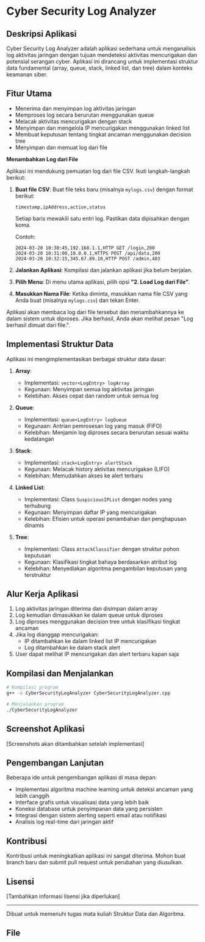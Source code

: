 # Cyber Security Log Analyzer

## Deskripsi Aplikasi
Cyber Security Log Analyzer adalah aplikasi sederhana untuk menganalisis log aktivitas jaringan dengan tujuan mendeteksi aktivitas mencurigakan dan potensial serangan cyber. Aplikasi ini dirancang untuk implementasi struktur data fundamental (array, queue, stack, linked list, dan tree) dalam konteks keamanan siber.

## Fitur Utama
- Menerima dan menyimpan log aktivitas jaringan
- Memproses log secara berurutan menggunakan queue
- Melacak aktivitas mencurigakan dengan stack
- Menyimpan dan mengelola IP mencurigakan menggunakan linked list
- Membuat keputusan tentang tingkat ancaman menggunakan decision tree
- Menyimpan dan memuat log dari file

**Menambahkan Log dari File**

Aplikasi ini mendukung pemuatan log dari file CSV. Ikuti langkah-langkah berikut:

1.  **Buat file CSV**: Buat file teks baru (misalnya `mylogs.csv`) dengan format berikut:
    ```csv
    timestamp,ipAddress,action,status
    ```
    Setiap baris mewakili satu entri log. Pastikan data dipisahkan dengan koma.

    Contoh:
    ```csv
    2024-03-20 10:30:45,192.168.1.1,HTTP GET /login,200
    2024-03-20 10:31:00,10.0.0.1,HTTPS POST /api/data,200
    2024-03-20 10:32:15,345.67.89.10,HTTP POST /admin,403
    ```

2.  **Jalankan Aplikasi**: Kompilasi dan jalankan aplikasi jika belum berjalan.

3.  **Pilih Menu**: Di menu utama aplikasi, pilih opsi **"2. Load Log dari File"**.

4.  **Masukkan Nama File**: Ketika diminta, masukkan nama file CSV yang Anda buat (misalnya `mylogs.csv`) dan tekan Enter.

Aplikasi akan membaca log dari file tersebut dan menambahkannya ke dalam sistem untuk diproses. Jika berhasil, Anda akan melihat pesan "Log berhasil dimuat dari file.".

## Implementasi Struktur Data
Aplikasi ini mengimplementasikan berbagai struktur data dasar:

1. **Array**: 
   - Implementasi: `vector<LogEntry> logArray`
   - Kegunaan: Menyimpan semua log aktivitas jaringan
   - Kelebihan: Akses cepat dan random untuk semua log

2. **Queue**:
   - Implementasi: `queue<LogEntry> logQueue`
   - Kegunaan: Antrian pemrosesan log yang masuk (FIFO)
   - Kelebihan: Menjamin log diproses secara berurutan sesuai waktu kedatangan

3. **Stack**:
   - Implementasi: `stack<LogEntry> alertStack`
   - Kegunaan: Melacak history aktivitas mencurigakan (LIFO)
   - Kelebihan: Memudahkan akses ke alert terbaru

4. **Linked List**:
   - Implementasi: Class `SuspiciousIPList` dengan nodes yang terhubung
   - Kegunaan: Menyimpan daftar IP yang mencurigakan
   - Kelebihan: Efisien untuk operasi penambahan dan penghapusan dinamis

5. **Tree**:
   - Implementasi: Class `AttackClassifier` dengan struktur pohon keputusan
   - Kegunaan: Klasifikasi tingkat bahaya berdasarkan atribut log
   - Kelebihan: Menyediakan algoritma pengambilan keputusan yang terstruktur

## Alur Kerja Aplikasi
1. Log aktivitas jaringan diterima dan disimpan dalam array
2. Log kemudian dimasukkan ke dalam queue untuk diproses
3. Log diproses menggunakan decision tree untuk klasifikasi tingkat ancaman
4. Jika log dianggap mencurigakan:
   - IP ditambahkan ke dalam linked list IP mencurigakan
   - Log ditambahkan ke dalam stack alert
5. User dapat melihat IP mencurigakan dan alert terbaru kapan saja

## Kompilasi dan Menjalankan
```bash
# Kompilasi program
g++ -o CyberSecurityLogAnalyzer CyberSecurityLogAnalyzer.cpp

# Menjalankan program
./CyberSecurityLogAnalyzer
```

## Screenshot Aplikasi
[Screenshots akan ditambahkan setelah implementasi]

## Pengembangan Lanjutan
Beberapa ide untuk pengembangan aplikasi di masa depan:

- Implementasi algoritma machine learning untuk deteksi ancaman yang lebih canggih
- Interface grafis untuk visualisasi data yang lebih baik
- Koneksi database untuk penyimpanan data yang persisten
- Integrasi dengan sistem alerting seperti email atau notifikasi
- Analisis log real-time dari jaringan aktif

## Kontribusi
Kontribusi untuk meningkatkan aplikasi ini sangat diterima. Mohon buat branch baru dan submit pull request untuk perubahan yang diusulkan.

## Lisensi
[Tambahkan informasi lisensi jika diperlukan]

---

Dibuat untuk memenuhi tugas mata kuliah Struktur Data dan Algoritma.

## File 